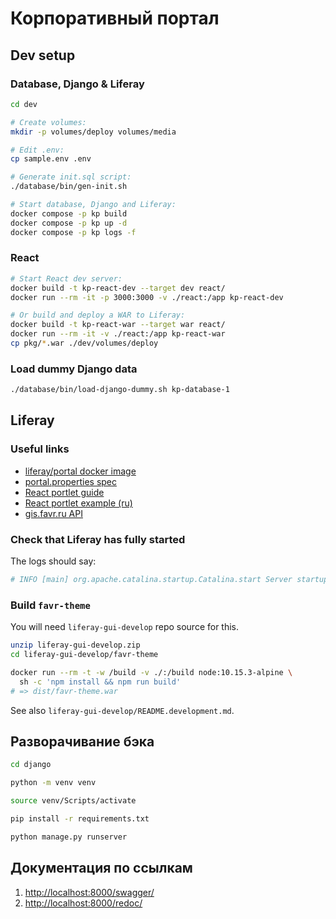 # Корпоративный портал

## Dev setup

### Database, Django & Liferay

```sh
cd dev

# Create volumes:
mkdir -p volumes/deploy volumes/media

# Edit .env:
cp sample.env .env

# Generate init.sql script:
./database/bin/gen-init.sh

# Start database, Django and Liferay:
docker compose -p kp build
docker compose -p kp up -d
docker compose -p kp logs -f
```

### React

```sh
# Start React dev server:
docker build -t kp-react-dev --target dev react/
docker run --rm -it -p 3000:3000 -v ./react:/app kp-react-dev

# Or build and deploy a WAR to Liferay:
docker build -t kp-react-war --target war react/
docker run --rm -it -v ./react:/app kp-react-war
cp pkg/*.war ./dev/volumes/deploy
```

### Load dummy Django data

```sh
./database/bin/load-django-dummy.sh kp-database-1
```

## Liferay

### Useful links

- [liferay/portal docker image](https://hub.docker.com/r/liferay/portal)
- [portal.properties spec](https://github.com/liferay/liferay-portal/blob/master/portal-impl/src/portal.properties)
- [React portlet guide](https://help.liferay.com/hc/en-us/articles/360017888032-Using-React-in-Your-Portlets)
- [React portlet example (ru)](https://github.com/Allorion/liferay-react-portlet)
- [gis.favr.ru API](https://gis.favr.ru/api/jsonws)

### Check that Liferay has fully started

The logs should say:

```sh
# INFO [main] org.apache.catalina.startup.Catalina.start Server startup in 123456 ms
```

### Build `favr-theme`

You will need `liferay-gui-develop` repo source for this.

```sh
unzip liferay-gui-develop.zip
cd liferay-gui-develop/favr-theme

docker run --rm -t -w /build -v ./:/build node:10.15.3-alpine \
  sh -c 'npm install && npm run build'
# => dist/favr-theme.war
```

See also `liferay-gui-develop/README.development.md`.

## Разворачивание бэка

```sh
cd django

python -m venv venv

source venv/Scripts/activate

pip install -r requirements.txt

python manage.py runserver
```

## Документация по ссылкам

1. <http://localhost:8000/swagger/>
2. <http://localhost:8000/redoc/>
